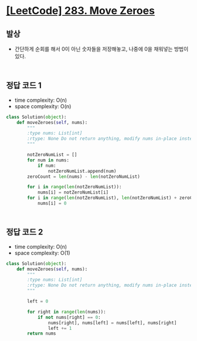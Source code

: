 # [[LeetCode] 283. Move Zeroes](https://leetcode.com/problems/move-zeroes/)

## 발상

- 간단하게 순회를 해서 0이 아닌 숫자들을 저장해놓고, 나중에 0을 채워넣는 방법이 있다.

## <br>정답 코드 1

- time complexity: O(n)
- space complexity: O(n)

```python
class Solution(object):
    def moveZeroes(self, nums):
        """
        :type nums: List[int]
        :rtype: None Do not return anything, modify nums in-place instead.
        """

        notZeroNumList = []
        for num in nums:
            if num:
                notZeroNumList.append(num)
        zeroCount = len(nums) - len(notZeroNumList)

        for i in range(len(notZeroNumList)):
            nums[i] = notZeroNumList[i]
        for i in range(len(notZeroNumList), len(notZeroNumList) + zeroCount):
            nums[i] = 0
```

## <br>정답 코드 2

- time complexity: O(n)
- space complexity: O(1)

```python
class Solution(object):
    def moveZeroes(self, nums):
        """
        :type nums: List[int]
        :rtype: None Do not return anything, modify nums in-place instead.
        """

        left = 0

        for right in range(len(nums)):
            if not nums[right] == 0:
                nums[right], nums[left] = nums[left], nums[right]
                left += 1
        return nums
```
